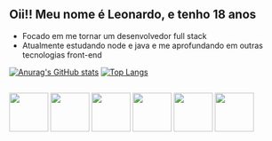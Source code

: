 ## Oii!! Meu nome é Leonardo, e tenho 18 anos

* Focado em me tornar um desenvolvedor full stack
* Atualmente estudando node e java e me aprofundando em outras tecnologias front-end

[![Anurag's GitHub stats](https://github-readme-stats.vercel.app/api?username=leonardomartindev&show_icons=true&count_private=true&theme=merko)](https://github.com/anuraghazra/github-readme-stats)
[![Top Langs](https://github-readme-stats.vercel.app/api/top-langs/?username=leonardomartindev&size_weight=0.5&count_weight=0.5&theme=merko)](https://github.com/anuraghazra/github-readme-stats)
##
<div display="inline">
<img width="70rem" src="https://cdn.jsdelivr.net/gh/devicons/devicon/icons/html5/html5-original.svg" />
<img width="70rem" src="https://cdn.jsdelivr.net/gh/devicons/devicon/icons/css3/css3-original.svg" />
<img width="70rem" src="https://cdn.jsdelivr.net/gh/devicons/devicon/icons/javascript/javascript-original.svg" />
<img width="70rem" src="https://cdn.jsdelivr.net/gh/devicons/devicon/icons/react/react-original.svg" />
<img width="70rem" src="https://cdn.jsdelivr.net/gh/devicons/devicon/icons/git/git-original.svg" />
<img width="70rem" src="https://cdn.jsdelivr.net/gh/devicons/devicon/icons/typescript/typescript-original.svg" />
</div>


